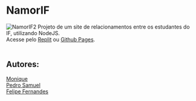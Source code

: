 # NamorIF
![NamorIF2](https://user-images.githubusercontent.com/108874841/204102894-8b312cd7-1b95-4882-89b4-9cfdf73e2e36.png)
Projeto de um site de relacionamentos entre os estudantes do IF, utilizando NodeJS.<br>
Acesse pelo [Replit](https://namorif.moniq-e.repl.co/) ou [Github Pages](https://psgentil.github.io/NamorIF/public/).<br>
<br>
## Autores:<br>
[Monique](https://github.com/moniq-e)<br>
[Pedro Samuel](https://github.com/PSGentil)<br>
[Felipe Fernandes](https://github.com/PatoDeSapatos)
